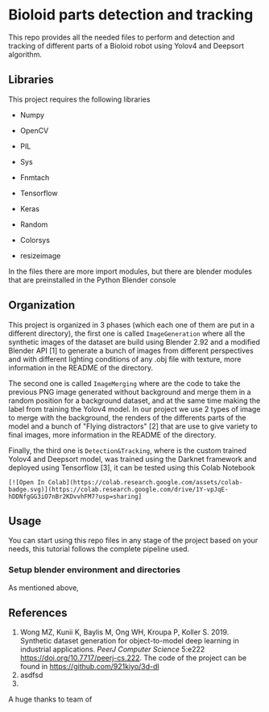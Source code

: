 # Bioloid parts detection and tracking 

This repo provides all the needed files to perform and detection and tracking of different parts of a Bioloid robot using Yolov4 and Deepsort algorithm.

## Libraries

This project requires the following libraries

- Numpy

- OpenCV

- PIL

- Sys

- Fnmtach

- Tensorflow

- Keras

- Random

- Colorsys

- resizeimage 

In the files there are more import modules, but there are blender modules that are preinstalled in the Python Blender console

## Organization 

This project is organized in 3 phases (which each one of them are put in a different directory), the first one is called `ImageGeneration` where all the synthetic images of the dataset are build using Blender 2.92 and a modified Blender API [1] to generate a bunch of images from different perspectives and with different lighting conditions of any .obj file with texture, more information in the README of the directory.

The second one is called `ImageMerging` where are the code to take the previous PNG image generated without background and merge them in a random position for a background dataset, and at the same time making the label from training the Yolov4 model. In our project we use 2 types of image to merge with the background, the renders of the differents parts of the model and a bunch of "Flying distractors" [2] that are use to give variety to final images, more information in the README of the directory.

Finally, the third one is `Detection&Tracking`, where is the custom trained Yolov4 and Deepsort model, was trained using the Darknet framework and deployed using Tensorflow [3], it can be tested using this Colab Notebook 

``` 
[![Open In Colab](https://colab.research.google.com/assets/colab-badge.svg)](https://colab.research.google.com/drive/1Y-vpJqE-hDDNfgGG3iO7nBr2KDvvhFM7?usp=sharing]
```

## Usage

You can start using this repo files in any stage of the project based on your needs, this tutorial follows the complete pipeline used.

### Setup blender environment and directories

As mentioned above,  



## References

1.  Wong MZ, Kunii K, Baylis M, Ong WH, Kroupa P, Koller S. 2019. Synthetic dataset generation for object-to-model deep learning in industrial applications. *PeerJ Computer Science* 5:e222 https://doi.org/10.7717/peerj-cs.222. The code of the project can be found in https://github.com/921kiyo/3d-dl
2. asdfsd
3. 



A huge thanks to team of  

